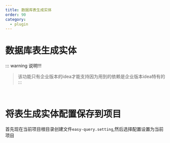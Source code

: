 ```yaml
---
title: 数据库表生成实体
order: 90
category:
  - plugin
---
```


# 数据库表生成实体

::: warning 说明!!!
> 该功能只有企业版本的idea才能支持因为用到的依赖是企业版本idea特有的
:::

<img :src="$withBase('/images/plugin-database-1.png')">

<img :src="$withBase('/images/plugin-database-2.png')">
<img :src="$withBase('/images/plugin-database-3.png')">
<img :src="$withBase('/images/plugin-database-4.png')">
<img :src="$withBase('/images/plugin-database-5.png')">
<img :src="$withBase('/images/plugin-database-6.png')">
<img :src="$withBase('/images/plugin-database-7.png')">

# 将表生成实体配置保存到项目
首先现在当前项目根目录创建文件`easy-query.setting`,然后选择配置设置为当前项目

<img :src="$withBase('/images/plugin-set-project.jpg')">
